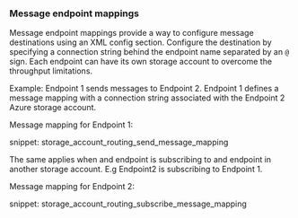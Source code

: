 ### Message endpoint mappings

Message endpoint mappings provide a way to configure message destinations using an XML config section. Configure the destination by specifying a connection string behind the endpoint name separated by an `@` sign. Each endpoint can have its own storage account to overcome the throughput limitations.

Example: Endpoint 1 sends messages to Endpoint 2. Endpoint 1 defines a message mapping with a connection string associated with the Endpoint 2 Azure storage account.

Message mapping for Endpoint 1:

snippet: storage_account_routing_send_message_mapping

The same applies when and endpoint is subscribing to and endpoint in another storage account. E.g Endpoint2 is subscribing to Endpoint 1.

Message mapping for Endpoint 2:

snippet: storage_account_routing_subscribe_message_mapping